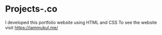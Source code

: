 # Projects-.co
I developed this portfolio website using HTML and CSS  To see the website visit https://iammukul.me/
